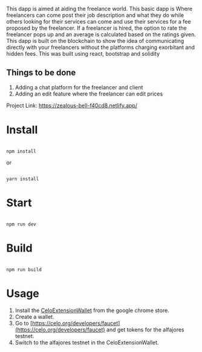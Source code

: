 
This dapp is aimed at aiding the freelance world. This basic dapp is Where freelancers can come post their job description and what they do while others looking for their services can come and use their services for a fee proposed by the freelancer. If a freelancer is hired, the option to rate the freelancer pops up and  an average is calculated based on the ratings given. This dapp is built on the blockchain to show the idea of communicating directly with your freelancers without the platforms charging exorbitant and hidden fees. This was built using react, bootstrap and solidity

## Things to be done
1) Adding a chat platform for the freelancer and client
2) Adding an edit feature where the freelancer can edit prices

Project Link: https://zealous-bell-f40cd8.netlify.app/


# Install

```

npm install

```

or 

```

yarn install

```

# Start

```

npm run dev

```

# Build

```

npm run build

```
# Usage
1. Install the [CeloExtensionWallet](https://chrome.google.com/webstore/detail/celoextensionwallet/kkilomkmpmkbdnfelcpgckmpcaemjcdh?hl=en) from the google chrome store.
2. Create a wallet.
3. Go to [https://celo.org/developers/faucet](https://celo.org/developers/faucet) and get tokens for the alfajores testnet.
4. Switch to the alfajores testnet in the CeloExtensionWallet.

